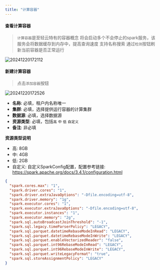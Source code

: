 ```yaml
---
title: "计算容器"
---
```


#### 查看计算容器

> `计算容器`是至轻云特有的容器概念
> 将会启动多个不会停止的spark服务，该服务会将数据缓存到内存中，提高查询速度
> 支持名称搜索
> 通过`检测`按钮刷新当前容器是否正常运行

![20241220172112](https://img.isxcode.com/picgo/20241220172112.png)

#### 新建计算容器

> 点击`添加容器`按钮

![20241220172526](https://img.isxcode.com/picgo/20241220172526.png)

- **名称**: 必填，租户内名称唯一 
- **集群**: 必填，选择提供运行容器的计算集群
- **数据源**: 必填，选择数据源 
- **资源类型**: 必填，包括`高` `中` `低` `自定义` 
- **备注**: 非必填

**资源类型说明**

- 高: 8GB 
- 中: 4GB 
- 低: 2GB 
- 自定义: 自定义SparkConfig配置，配置参考链接: https://spark.apache.org/docs/3.4.1/configuration.html

```json
{
  "spark.cores.max": "1",
  "spark.driver.cores": "1",
  "spark.driver.extraJavaOptions": "-Dfile.encoding=utf-8",
  "spark.driver.memory": "1g",
  "spark.executor.cores": "1",
  "spark.executor.extraJavaOptions": "-Dfile.encoding=utf-8",
  "spark.executor.instances": "1",
  "spark.executor.memory": "2g",
  "spark.sql.autoBroadcastJoinThreshold": "-1",
  "spark.sql.legacy.timeParserPolicy": "LEGACY",
  "spark.sql.parquet.datetimeRebaseModeInRead": "LEGACY",
  "spark.sql.parquet.datetimeRebaseModeInWrite": "LEGACY",
  "spark.sql.parquet.enableVectorizedReader": "false",
  "spark.sql.parquet.int96RebaseModeInRead": "LEGACY",
  "spark.sql.parquet.int96RebaseModeInWrite": "LEGACY",
  "spark.sql.parquet.writeLegacyFormat": "true",
  "spark.sql.storeAssignmentPolicy": "LEGACY"
}
```